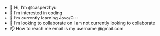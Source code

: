 - 👋 Hi, I’m @casperzhyu
- 👀 I’m interested in coding
- 🌱 I’m currently learning Java/C++
- 💞️ I’m looking to collaborate on I am not currently looking to collaborate
- 📫 How to reach me email is my username @gmail.com

<!---
casperzhyu/casperzhyu is a ✨ special ✨ repository because its `README.md` (this file) appears on your GitHub profile.
You can click the Preview link to take a look at your changes.
--->
